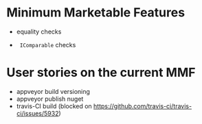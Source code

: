 Minimum Marketable Features
====
* equality checks
- ` IComparable` checks

User stories on the current MMF
====
- appveyor build versioning
- appveyor publish nuget
- travis-CI build (blocked on https://github.com/travis-ci/travis-ci/issues/5932)
